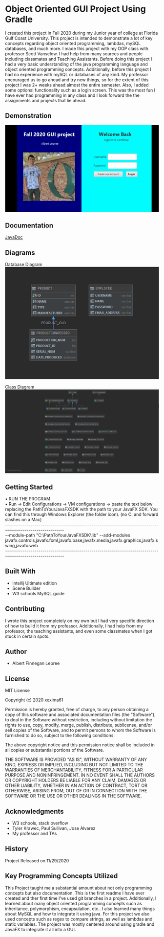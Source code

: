 # Object Oriented GUI Project Using Gradle

I created this project in Fall 2020 during my Junior year of college at Florida Gulf Coast University. This project is intended to demonstrate a lot of key concepts
regarding object oriented programming, lambdas, mySQL databases, and much more. I made this project with my OOP class with professor Scott Vanselow. I 
had help from many sources and people including classmates and Teaching Assistants. Before doing this project I had a very basic understanding of the java programming
language and object oriented programming concepts. Additionally, before this project I had no experience with mySQL or databases of any kind. My professor encouraged
us to go ahead and try new things, so for the extent of this project I was 2+ weeks ahead almost the entire semester. Also, I added some optional functionality such
as a login screen. This was the most fun I have ever had programming in any class and I look forward the the assignments and projects that lie ahead. <br />


## Demonstration

![Sample GIF](docs/productionProjectGIF.gif) 


## Documentation

[JavaDoc](https://xexima61.github.io/OOBGradleProject/docs/index-files/index.html)


## Diagrams

Database Diagram <br /> 
 ![Sample Image](docs/databaseDiagram.PNG)
 
 Class Diagram <br />
 ![Sample Image](docs/theclassdiagram.PNG)

## Getting Started

• RUN THE PROGRAM<br />
• Run -> Edit Configurations -> VM configurations -> paste the text below replacing the PathToYourJavaFXSDK with the path to your JavaFX SDK. You can find this through Windows Explorer (the folder icon). (no C: and forward slashes on a Mac) <br />
------------------------------------------------------------------------------------------------------------<br />
--module-path "C:\PathToYourJavaFXSDK\lib" --add-modules javafx.controls,javafx.fxml,javafx.base,javafx.media,javafx.graphics,javafx.swing,javafx.web<br />
------------------------------------------------------------------------------------------------------------<br />

## Built With

* Intellij Ultimate edition 
* Scene Builder  
* W3 schools MySQL guide 


## Contributing

I wrote this project completely on my own but I had very specific direction of how to build it from my professor. Additionally, I had help from my professor, the teaching assistants, and even some classmates when I got stuck in certain spots.


## Author

* Albert Finnegan Lepree


## License

MIT License

Copyright (c) 2020 xexima61

Permission is hereby granted, free of charge, to any person obtaining a copy
of this software and associated documentation files (the "Software"), to deal
in the Software without restriction, including without limitation the rights
to use, copy, modify, merge, publish, distribute, sublicense, and/or sell
copies of the Software, and to permit persons to whom the Software is
furnished to do so, subject to the following conditions:

The above copyright notice and this permission notice shall be included in all
copies or substantial portions of the Software.

THE SOFTWARE IS PROVIDED "AS IS", WITHOUT WARRANTY OF ANY KIND, EXPRESS OR
IMPLIED, INCLUDING BUT NOT LIMITED TO THE WARRANTIES OF MERCHANTABILITY,
FITNESS FOR A PARTICULAR PURPOSE AND NONINFRINGEMENT. IN NO EVENT SHALL THE
AUTHORS OR COPYRIGHT HOLDERS BE LIABLE FOR ANY CLAIM, DAMAGES OR OTHER
LIABILITY, WHETHER IN AN ACTION OF CONTRACT, TORT OR OTHERWISE, ARISING FROM,
OUT OF OR IN CONNECTION WITH THE SOFTWARE OR THE USE OR OTHER DEALINGS IN THE
SOFTWARE.


## Acknowledgments

* W3 schools, stack overflow
* Tyler Krawec, Paul Sullivan, Jose Alvarez
* My professor and TAs 


## History

Project Released on 11/29/2020


## Key Programming Concepts Utilized

This Project taught me a substantial amount about not only programming concepts but also documentation. This is the first readme I have ever created and ther first time I've used git branches in a project. Additionally, I learned about many object oriented programming concepts such as inheritance, polymorphism, encapsulation, etc.. I also learned many things about MySQL and how to integrate it using java. For this project we also used concepts such as regex to compare strings, as well as lambdas and static variables. The project was mostly centered around using gradle and JavaFX to integrate it all into a GUI.
